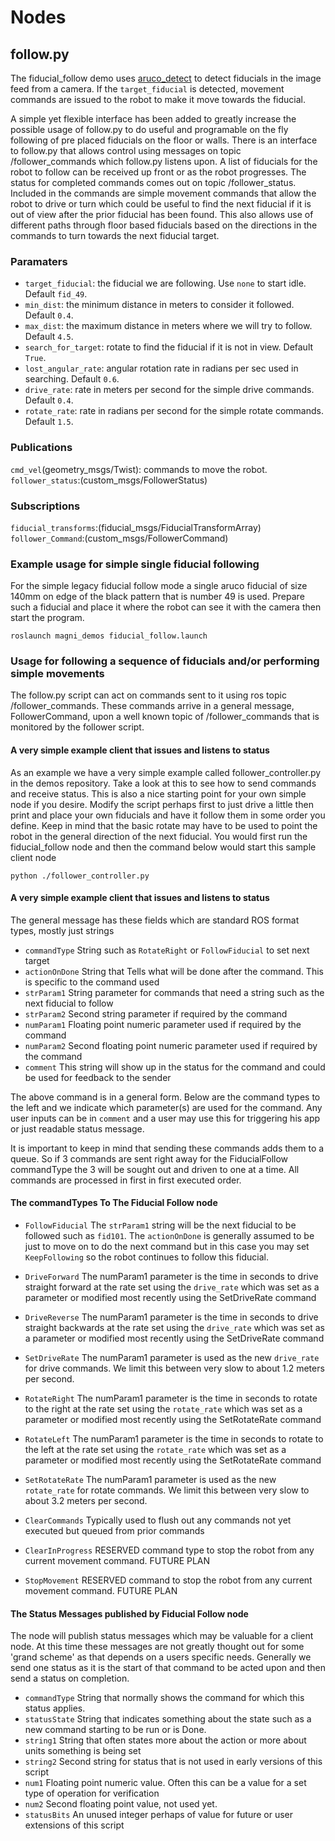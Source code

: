 

# Nodes

## follow.py

The fiducial_follow demo uses [aruco_detect](http://wiki.ros.org/aruco_detect)
to detect fiducials in the image feed from a camera.  If the `target_fiducial`
is detected, movement commands are issued to the robot to make it move towards
the fiducial.

A simple yet flexible interface has been added to greatly increase the possible usage of follow.py to do useful and programable on the fly following of pre placed fiducials on the floor or walls.
There is an interface to follow.py that allows control using messages on topic /follower_commands which follow.py listens upon.  A list of fiducials for the robot to follow can be received up front or as the robot progresses.
The status for completed commands comes out on topic /follower_status.  Included in the commands are simple movement commands that allow the robot to drive or turn which could be useful to find the next fiducial if it is out of view after the prior fiducial has been found.  This also allows use of different paths through floor based fiducials based on the directions in the commands to turn towards the next fiducial target.


### Paramaters

* `target_fiducial`: the fiducial we are following. Use `none` to start idle. Default `fid_49`.
* `min_dist`: the minimum distance in meters to consider it followed. Default `0.4`.
* `max_dist`: the maximum distance in meters where we will try to follow. Default `4.5`.
* `search_for_target`: rotate to find the fiducial if it is not in view. Default `True`.
* `lost_angular_rate`: angular rotation rate in radians per sec used in searching. Default `0.6`.
* `drive_rate`: rate in meters per second for the simple drive commands.  Default `0.4`.
* `rotate_rate`: rate in radians per second for the simple rotate commands.  Default `1.5`.

### Publications

`cmd_vel`(geometry_msgs/Twist): commands to move the robot.
`follower_status`:(custom_msgs/FollowerStatus)

### Subscriptions

`fiducial_transforms`:(fiducial_msgs/FiducialTransformArray)
`follower_Command`:(custom_msgs/FollowerCommand)

### Example usage for simple single fiducial following
For the simple legacy fiducial follow mode a single aruco fiducial of size 140mm on edge of the black pattern that is number 49 is used.
Prepare such a fiducial and place it where the robot can see it with the camera then start the program.

    roslaunch magni_demos fiducial_follow.launch

### Usage for following a sequence of fiducials and/or performing simple movements

The follow.py script can act on commands sent to it using ros topic /follower_commands.
These commands arrive in a general message, FollowerCommand, upon a well known topic of /follower_commands that is monitored by the follower script. 

#### A very simple example client that issues and listens to status

As an example we have a very simple example called follower_controller.py in the demos repository.
Take a look at this to see how to send commands and receive status.   This is also a nice starting point for your own simple node if you desire.
Modify the script perhaps first to just drive a little then print and place your own fiducials and have it follow them in some order you define.
Keep in mind that the basic rotate may have to be used to point the robot in the general direction of the next fiducial.
You would first run the fiducial_follow node and then the command below would start this sample client node

    python ./follower_controller.py 

#### A very simple example client that issues and listens to status

The general message has these fields which are standard ROS format types, mostly just strings

* `commandType`  String such as `RotateRight` or `FollowFiducial` to set next target
* `actionOnDone`  String that Tells what will be done after the command.  This is specific to the command used
* `strParam1`  String parameter for commands that need a string such as the next fiducial to follow
* `strParam2`  Second string parameter if required by the command
* `numParam1`  Floating point numeric parameter used if required by the command
* `numParam2`  Second floating point numeric parameter used if required by the command
* `comment`  This string will show up in the status for the command and could be used for feedback to the sender

The above command is in a general form.  Below are the command types to the left and we indicate which parameter(s) are used for the command.  Any user inputs can be in `comment` and a user may use this for triggering his app or just readable status message.

It is important to keep in mind that sending these commands adds them to a queue.  So if 3 commands are sent right away for the FiducialFollow commandType the 3 will be sought out and driven to one at a time.  All commands are processed in first in first executed order.  

#### The commandTypes To The Fiducial Follow node

* `FollowFiducial` The `strParam1` string will be the next fiducial to be followed such as `fid101`.  The `actionOnDone` is generally assumed to be just to move on to do the next command but in this case you may set `KeepFollowing` so the robot continues to follow this fiducial.    
* `DriveForward`  The numParam1 parameter is the time in seconds to drive straight forward at the rate set using the `drive_rate` which was set as a parameter or modified most recently using the SetDriveRate command

* `DriveReverse`  The numParam1 parameter is the time in seconds to drive straight backwards at the rate set using the `drive_rate` which was set as a parameter or modified most recently using the SetDriveRate command

* `SetDriveRate`  The numParam1 parameter is used as the new `drive_rate` for drive commands. We limit this between very slow to about 1.2 meters per second.

* `RotateRight`  The numParam1 parameter is the time in seconds to rotate to the right at the rate set using the `rotate_rate` which was set as a parameter or modified most recently using the SetRotateRate command

* `RotateLeft`  The numParam1 parameter is the time in seconds to rotate to the left at the rate set using the `rotate_rate` which was set as a parameter or modified most recently using the SetRotateRate command

* `SetRotateRate`  The numParam1 parameter is used as the new `rotate_rate` for rotate commands. We limit this between very slow to about 3.2 meters per second.

* `ClearCommands`  Typically used to flush out any commands not yet executed but queued from prior commands

* `ClearInProgress`  RESERVED command type to stop the robot from any current movement command.  FUTURE PLAN

* `StopMovement`  RESERVED command to stop the robot from any current movement command.   FUTURE PLAN

#### The Status Messages published by Fiducial Follow node

The node will publish status messages which may be valuable for a client node.
At this time these messages are not greatly thought out for some 'grand scheme' as that depends on a users specific needs.
Generally we send one status as it is the start of that command to be acted upon and then send a status on completion.

* `commandType`  String that normally shows the command for which this status applies.
* `statusState`  String that indicates something about the state such as a new command starting to be run or is Done.
* `string1`  String that often states more about the action or more about units something is being set
* `string2`  Second string for status that is not used in early versions of this script
* `num1`  Floating point numeric value. Often this can be a value for a set type of operation for verification
* `num2`  Second floating point value, not used yet.
* `statusBits`  An unused integer perhaps of value for future or user extensions of this script
